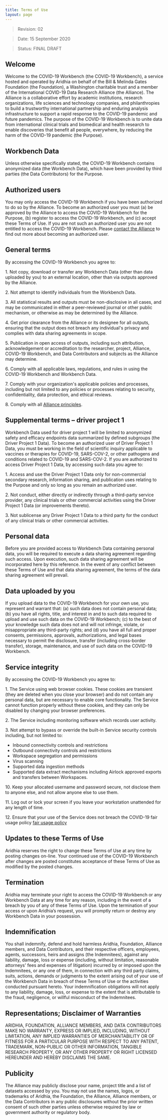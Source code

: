 ```yaml
---
title: Terms of Use
layout: page
---
```


> Revision: 02

> Date: 15 September 2020

> Status: FINAL DRAFT 

## Welcome

Welcome to the COVID-19 Workbench (the COVID-19 Workbench), a service hosted and operated by Aridhia on behalf of the Bill & Melinda Gates Foundation (the Foundation), a Washington charitable trust and a member of the International COVID-19 Data Research Alliance (the Alliance). The Alliance is a collaborative effort by academic institutions, research organizations, life sciences and technology companies, and philanthropies to build a trustworthy international partnership and enduring analysis infrastructure to support a rapid response to the COVID-19 pandemic and future pandemics. The purpose of the COVID-19 Workbench is to unite data from international clinical trials and biomedical and health research to enable discoveries that benefit all people, everywhere, by reducing the harm of the COVID-19 pandemic (the Purpose).

## Workbench Data

Unless otherwise specifically stated, the COVID-19 Workbench contains anonymized data (the Workbench Data), which have been provided by third parties (the Data Contributors) for the Purpose. 

## Authorized users

You may only access the COVID-19 Workbench if you have been authorized to do so by the Alliance. To become an authorized user you must (a) be approved by the Alliance to access the COVID-19 Workbench for the Purpose, (b) register to access the COVID-19 Workbench, and (c) accept these Terms of Use. If you are not such an authorized user you are not entitled to access the COVID-19 Workbench. Please [contact the Alliance](https://www.hdruk.ac.uk/covid-19/international-covid-19-data-alliance/) to find out more about becoming an authorized user.

## General terms

By accessing the COVID-19 Workbench you agree to:

1\. Not copy, download or transfer any Workbench Data (other than data uploaded by you) to an external location, other than via outputs approved by the Alliance.

2\. Not attempt to identify individuals from the Workbench Data.

3\. All statistical results and outputs must be non-disclosive in all cases, and may be communicated in either a peer-reviewed journal or other public mechanism, or otherwise as may be determined by the Alliance.

4\. Get prior clearance from the Alliance or its designee for all outputs, ensuring that the output does not breach any individual's privacy and complies with data sharing agreements in scope.

5\. Publication in open access of outputs, including such attribution, acknowledgement or accreditation to the researcher, project, Alliance, COVID-19 Workbench, and Data Contributors and subjects as the Alliance may determine.

6\. Comply with all applicable laws, regulations, and rules in using the COVID-19 Workbench and Workbench Data.

7\. Comply with your organization's applicable policies and processes, including but not limited to any policies or processes relating to security, confidentiality, data protection, and ethical reviews. 

8\. Comply with all [Alliance principles](Development_Principles.md).

## Supplemental terms – driver project 1

Workbench Data used for driver project 1 will be limited to anonymized safety and efficacy endpoints data summarized by defined subgroups (the Driver Project 1 Data). To become an authorized user of Driver Project 1 Data, you must be working in the field of scientific inquiry applicable to vaccines or therapies for COVID-19, SARS-COV-2, or other pathogens and conditions related to COVID-19 and SARS-COV-2. If you are authorized to access Driver Project 1 Data, by accessing such data you agree to:

1\. Access and use the Driver Project 1 Data only for non-commercial secondary research, information sharing, and publication uses relating to the Purpose and only so long as you remain an authorized user.

2\. Not conduct, either directly or indirectly through a third-party service provider, any clinical trials or other commercial activities using the Driver Project 1 Data (or improvements thereto).

3\. Not sublicense any Driver Project 1 Data to a third party for the conduct of any clinical trials or other commercial activities.

## Personal data

Before you are provided access to Workbench Data containing personal data, you will be required to execute a data sharing agreement regarding such access. Upon execution, such data sharing agreement will be incorporated here by this reference. In the event of any conflict between these Terms of Use and that data sharing agreement, the terms of the data sharing agreement will prevail.

## Data uploaded by you

If you upload data to the COVID-19 Workbench for your own use, you represent and warrant that: (a) such data does not contain personal data; (b) you have all rights, title, and interest in and to such data required to upload and use such data on the COVID-19 Workbench; (c) to the best of your knowledge such data does not and will not infringe, violate, or misappropriate any third-party rights; and (d) you have all full and proper consents, permissions, approvals, authorizations, and legal bases necessary to permit the disclosure, transfer (including cross-border transfer), storage, maintenance, and use of such data on the COVID-19 Workbench.

## Service integrity

By accessing the COVID-19 Workbench you agree to:

1\. The Service using web browser cookies. These cookies are transient (they are deleted when you close your browser) and do not contain any personal data, but are necessary to enable core functionality. The Service cannot function properly without these cookies, and they can only be disabled by changing your browser preferences.

2\. The Service including monitoring software which records user activity.

3\. Not attempt to bypass or override the built-in Service security controls including, but not limited to:
- Inbound connectivity controls and restrictions
- Outbound connectivity controls and restrictions
- Workspace segregation and permissions
- Virus scanning
- Supported data ingestion methods
- Supported data extract mechanisms including Airlock approved exports and transfers between Workspaces.

10\. Keep your allocated username and password secure, not disclose them to anyone else, and not allow anyone else to use them.

11\. Log out or lock your screen if you leave your workstation unattended for any length of time.

12\. Ensure that your use of the Service does not breach the COVID-19 fair usage policy [fair usage policy](https://knowledgebase.aridhia.io/article/aridhia-dre-fair-usage-policy/)

## Updates to these Terms of Use

Aridhia reserves the right to change these Terms of Use at any time by posting changes on-line. Your continued use of the COVID-19 Workbench after changes are posted constitutes acceptance of these Terms of Use as modified by the posted changes.

## Termination

Aridhia may terminate your right to access the COVID-19 Workbench or any Workbench Data at any time for any reason, including in the event of a breach by you of any of these Terms of Use.
Upon the termination of your access or upon Aridhia’s request, you will promptly return or destroy any Workbench Data in your possession.

## Indemnification

You shall indemnify, defend and hold harmless Aridhia, Foundation, Alliance members, and Data Contributors, and their respective officers, employees, agents, successors, heirs and assigns (the Indemnitees), against any liability, damage, loss or expense (including, without limitation, reasonable attorneys' fees and expenses of litigation) incurred by or imposed upon the Indemnitees, or any one of them, in connection with any third party claims, suits, actions, demands or judgments to the extent arising out of your use of the Workbench Data in breach of these Terms of Use or the activities conducted pursuant hereto. Your indemnification obligations will not apply to any liability, damage, loss, or expense to the extent that is attributable to the fraud, negligence, or willful misconduct of the Indemnitees.

## Representations; Disclaimer of Warranties

ARIDHIA, FOUNDATION, ALLIANCE MEMBERS, AND DATA CONTRIBUTORS MAKE NO WARRANTY, EXPRESS OR IMPLIED, INCLUDING, WITHOUT LIMITATION, ANY IMPLIED WARRANTIES OF MERCHANTABILITY OR OF FITNESS FOR A PARTICULAR PURPOSE WITH RESPECT TO ANY PATENT, TRADEMARK, NON-PUBLIC OR OTHER INFORMATION, TANGIBLE RESEARCH PROPERTY, OR ANY OTHER PROPERTY OR RIGHT LICENSED HEREUNDER AND HEREBY DISCLAIMS THE SAME.

## Publicity

The Alliance may publicly disclose your name, project title and a list of datasets accessed by you.
You may not use the names, logos, or trademarks of Aridhia, the Foundation, the Alliance, Alliance members, or the Data Contributors in any public disclosures without the prior written consent of such other parties unless otherwise required by law or government authority or regulatory body.

